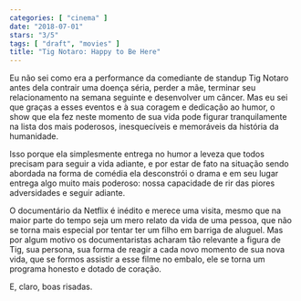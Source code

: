 ```yaml
---
categories: [ "cinema" ]
date: "2018-07-01"
stars: "3/5"
tags: [ "draft", "movies" ]
title: "Tig Notaro: Happy to Be Here"
---
```

Eu não sei como era a performance da comediante de standup Tig Notaro
antes dela contrair uma doença séria, perder a mãe, terminar seu
relacionamento na semana seguinte e desenvolver um câncer. Mas eu sei
que graças a esses eventos e à sua coragem e dedicação ao humor, o
show que ela fez neste momento de sua vida pode figurar tranquilamente
na lista dos mais poderosos, inesquecíveis e memoráveis da história
da humanidade.

Isso porque ela simplesmente entrega no humor a leveza que todos precisam
para seguir a vida adiante, e por estar de fato na situação sendo
abordada na forma de comédia ela desconstrói o drama e em seu lugar
entrega algo muito mais poderoso: nossa capacidade de rir das piores
adversidades e seguir adiante.

O documentário da Netflix é inédito e merece uma visita, mesmo que
na maior parte do tempo seja um mero relato da vida de uma pessoa,
que não se torna mais especial por tentar ter um filho em barriga de
aluguel. Mas por algum motivo os documentaristas acharam tão relevante
a figura de Tig, sua persona, sua forma de reagir a cada novo momento
de sua nova vida, que se formos assistir a esse filme no embalo, ele se
torna um programa honesto e dotado de coração.

E, claro, boas risadas.
